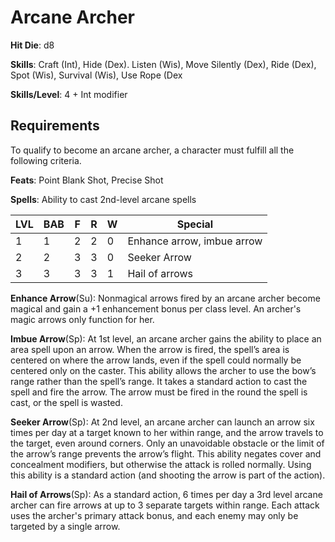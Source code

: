# Arcane Archer

**Hit Die**: d8

**Skills**: Craft (Int), Hide (Dex). Listen (Wis), Move Silently (Dex), Ride (Dex), Spot (Wis), Survival (Wis), Use Rope (Dex

**Skills/Level**: 4 + Int modifier

## Requirements

To qualify to become an arcane archer, a character must fulfill all the following criteria.

**Feats**: Point Blank Shot, Precise Shot

**Spells**: Ability to cast 2nd-level arcane spells

LVL | BAB | F | R | W | Special 
--- | --- | - | - | - | ------- 
1   | 1   | 2 | 2 | 0 | Enhance arrow, imbue arrow
2   | 2   | 3 | 3 | 0 | Seeker Arrow
3   | 3   | 3 | 3 | 1 | Hail of arrows

**Enhance Arrow**(Su): Nonmagical arrows fired by an arcane archer become magical and gain a +1 enhancement bonus per class level. An archer's magic arrows only function for her. 

**Imbue Arrow**(Sp): At 1st level, an arcane archer gains the ability to place an area spell upon an arrow. When the arrow is fired, the spell’s area is centered on where the arrow lands, even if the spell could normally be centered only on the caster. This ability allows the archer to use the bow’s range rather than the spell’s range. It takes a standard action to cast the spell and fire the arrow. The arrow must be fired in the round the spell is cast, or the spell is wasted.

**Seeker Arrow**(Sp): At 2nd level, an arcane archer can launch an arrow six times per day at a target known to her within range, and the arrow travels to the target, even around corners. Only an unavoidable obstacle or the limit of the arrow’s range prevents the arrow’s flight. This ability negates cover and concealment modifiers, but otherwise the attack is rolled normally. Using this ability is a standard action (and shooting the arrow is part of the action).

**Hail of Arrows**(Sp): As a standard action, 6 times per day a 3rd level arcane archer can fire arrows at up to 3 separate targets within range. Each attack uses the archer's primary attack bonus, and each enemy may only be targeted by a single arrow.